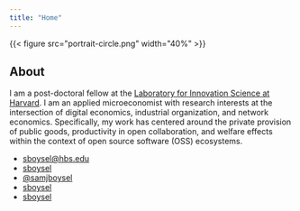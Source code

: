 ```yaml
---
title: "Home"
---
```


<style>
main#content ul {
    width: 90%;
    margin: auto;
}
main#content ul li {
    display: inline;
    margin: 0px 2px 0px 2px;
}
</style>


{{< figure src="portrait-circle.png" width="40%" >}} 

## About

I am a post-doctoral fellow at the [Laboratory for Innovation Science at
Harvard](https://lish.harvard.edu/).  I am an applied microeconomist with
research interests at the intersection of digital economics, industrial
organization, and network economics.  Specifically, my work has centered around
the private provision of public goods, productivity in open collaboration, and
welfare effects within the context of open source software (OSS) ecosystems.

- <i class="fa fa-envelope-o" aria-hidden="true"></i> [sboysel@hbs.edu](mailto:sboysel@hbs.edu) 
- <i class="fa fa-github" aria-hidden="true"></i> [sboysel](https://github.com/sboysel)
- <i class="fa fa-twitter" aria-hidden="true"></i> [@samjboysel](https://twitter.com/samjboysel?lang=en) 
- <i class="fa fa-stack-overflow" aria-hidden="true"></i> [sboysel](https://stackoverflow.com/users/3277821/sboysel)
- <i class="fa fa-linkedin" aria-hidden="true"></i> [sboysel](https://www.linkedin.com/in/sboysel)
<!-- - <i class="fa fa-mastodon" aria-hidden="true"></i> [@sboysel](https://econtwitter.net/@sboysel) -->


[//]: # (JEL Codes: L86, O36, D23, D24, D26, D62, D85)
